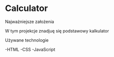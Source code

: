 # Calculator

Najważniejsze założenia

W tym projekcje znadjuę się podstawowy kalkulator

Używane technologie

-HTML -CSS -JavaScript
